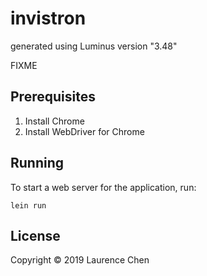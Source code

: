 # invistron

generated using Luminus version "3.48"

FIXME

## Prerequisites

1. Install Chrome
2. Install WebDriver for Chrome

## Running

To start a web server for the application, run:

    lein run 

## License

Copyright © 2019 Laurence Chen
